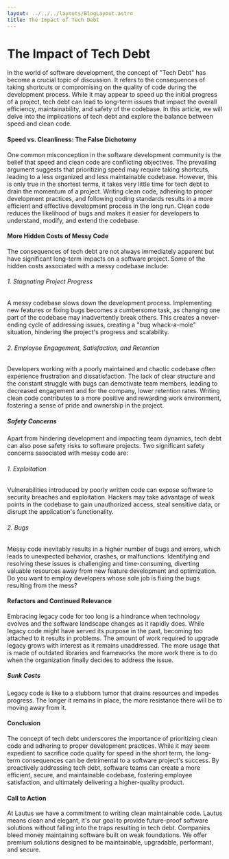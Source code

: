 ```yaml
---
layout: ../../../layouts/BlogLayout.astro
title: The Impact of Tech Debt
---
```


# The Impact of Tech Debt

[//]: # (Matthew Burkard / 1:29 PM EST • July 22, 2023)

In the world of software development, the concept of "Tech Debt" has become a crucial
topic of discussion. It refers to the consequences of taking shortcuts or compromising
on the quality of code during the development process. While it may appear to speed up
the initial progress of a project, tech debt can lead to long-term issues that impact
the overall efficiency, maintainability, and safety of the codebase. In this article, we
will delve into the implications of tech debt and explore the balance between speed and
clean code.

#### Speed vs. Cleanliness: The False Dichotomy

One common misconception in the software development community is the belief that speed
and clean code are conflicting objectives. The prevailing argument suggests that
prioritizing speed may require taking shortcuts, leading to a less organized and less
maintainable codebase. However, this is only true in the shortest terms, it takes very
little time for tech debt to drain the momentum of a project. Writing clean code,
adhering to proper development practices, and following coding standards results in a
more efficient and effective development process in the long run. Clean code reduces the
likelihood of bugs and makes it easier for developers to understand, modify, and extend
the codebase.

#### More Hidden Costs of Messy Code

The consequences of tech debt are not always immediately apparent but have significant
long-term impacts on a software project. Some of the hidden costs associated with a
messy codebase include:

###### 1. Stagnating Project Progress

A messy codebase slows down the development process. Implementing new features or
fixing bugs becomes a cumbersome task, as changing one part of the codebase may
inadvertently break others. This creates a never-ending cycle of addressing issues,
creating a "bug whack-a-mole" situation, hindering the project's progress and
scalability.

###### 2. Employee Engagement, Satisfaction, and Retention

Developers working with a poorly maintained and chaotic codebase often experience
frustration and dissatisfaction. The lack of clear structure and the constant struggle
with bugs can demotivate team members, leading to decreased engagement and for the
company, lower retention rates. Writing clean code contributes to a more positive and
rewarding work environment, fostering a sense of pride and ownership in the project.

##### Safety Concerns

Apart from hindering development and impacting team dynamics, tech debt can also pose
safety risks to software projects. Two significant safety concerns associated with messy
code are:

###### 1. Exploitation

Vulnerabilities introduced by poorly written code can expose software to security
breaches and exploitation. Hackers may take advantage of weak points in the codebase to
gain unauthorized access, steal sensitive data, or disrupt the application's
functionality.

###### 2. Bugs

Messy code inevitably results in a higher number of bugs and errors, which leads to
unexpected behavior, crashes, or malfunctions. Identifying and resolving these issues
is challenging and time-consuming, diverting valuable resources away from new feature
development and optimization. Do you want to employ developers whose sole job is fixing
the bugs resulting from the mess?

#### Refactors and Continued Relevance

Embracing legacy code for too long is a hindrance when technology evolves and the
software landscape changes as it rapidly does. While legacy code might have served its
purpose in the past, becoming too attached to it results in problems. The amount of work
required to upgrade legacy grows with interest as it remains unaddressed. The more usage
that is made of outdated libraries and frameworks the more work there is to do when the
organization finally decides to address the issue.

##### Sunk Costs

Legacy code is like to a stubborn tumor that drains resources and impedes progress. The
longer it remains in place, the more resistance there will be to moving away from it.

#### Conclusion

The concept of tech debt underscores the importance of prioritizing clean code and
adhering to proper development practices. While it may seem expedient to sacrifice code
quality for speed in the short term, the long-term consequences can be detrimental to a
software project's success. By proactively addressing tech debt, software teams can
create a more efficient, secure, and maintainable codebase, fostering employee
satisfaction, and ultimately delivering a higher-quality product.

#### Call to Action

At Lautus we have a commitment to writing clean maintainable code. Lautus means clean
and elegant, it's our goal to provide future-proof software solutions without falling
into the traps resulting in tech debt. Companies bleed money maintaining software built
on weak foundations. We offer premium solutions designed to be maintainable, upgradable,
performant, and secure.
